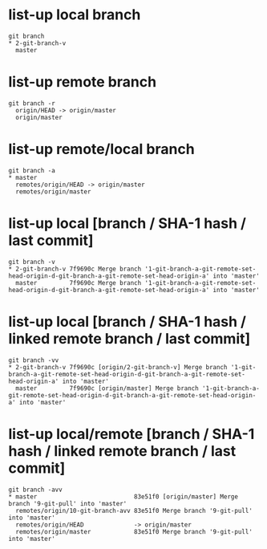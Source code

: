 # list-up local branch
```
git branch
* 2-git-branch-v
  master
```

# list-up remote branch
```
git branch -r
  origin/HEAD -> origin/master
  origin/master
```

# list-up remote/local branch
```
git branch -a
* master
  remotes/origin/HEAD -> origin/master
  remotes/origin/master
```

# list-up local [branch / SHA-1 hash / last commit]
```
git branch -v
* 2-git-branch-v 7f9690c Merge branch '1-git-branch-a-git-remote-set-head-origin-d-git-branch-a-git-remote-set-head-origin-a' into 'master'
  master         7f9690c Merge branch '1-git-branch-a-git-remote-set-head-origin-d-git-branch-a-git-remote-set-head-origin-a' into 'master'
```

# list-up local [branch / SHA-1 hash / linked remote branch / last commit]
```
git branch -vv
* 2-git-branch-v 7f9690c [origin/2-git-branch-v] Merge branch '1-git-branch-a-git-remote-set-head-origin-d-git-branch-a-git-remote-set-head-origin-a' into 'master'
  master         7f9690c [origin/master] Merge branch '1-git-branch-a-git-remote-set-head-origin-d-git-branch-a-git-remote-set-head-origin-a' into 'master'
```

# list-up local/remote [branch / SHA-1 hash / linked remote branch / last commit]
```
git branch -avv
* master                           83e51f0 [origin/master] Merge branch '9-git-pull' into 'master'
  remotes/origin/10-git-branch-avv 83e51f0 Merge branch '9-git-pull' into 'master'
  remotes/origin/HEAD              -> origin/master
  remotes/origin/master            83e51f0 Merge branch '9-git-pull' into 'master'
```

